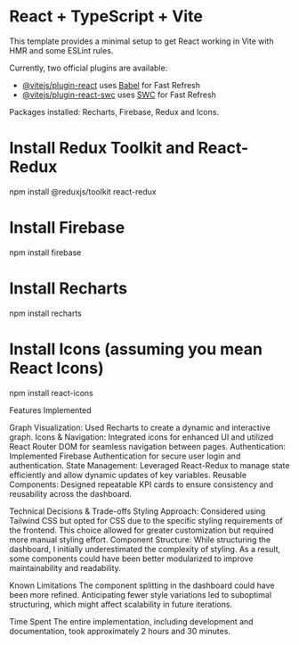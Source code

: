 # React + TypeScript + Vite

This template provides a minimal setup to get React working in Vite with HMR and some ESLint rules.

Currently, two official plugins are available:

- [@vitejs/plugin-react](https://github.com/vitejs/vite-plugin-react/blob/main/packages/plugin-react/README.md) uses [Babel](https://babeljs.io/) for Fast Refresh
- [@vitejs/plugin-react-swc](https://github.com/vitejs/vite-plugin-react-swc) uses [SWC](https://swc.rs/) for Fast Refresh

Packages installed:
Recharts, Firebase, Redux and Icons.
# Install Redux Toolkit and React-Redux
npm install @reduxjs/toolkit react-redux

# Install Firebase
npm install firebase

# Install Recharts
npm install recharts

# Install Icons (assuming you mean React Icons)
npm install react-icons



Features Implemented

Graph Visualization: Used Recharts to create a dynamic and interactive graph.
Icons & Navigation: Integrated icons for enhanced UI and utilized React Router DOM for seamless navigation between pages.
Authentication: Implemented Firebase Authentication for secure user login and authentication.
State Management: Leveraged React-Redux to manage state efficiently and allow dynamic updates of key variables.
Reusable Components: Designed repeatable KPI cards to ensure consistency and reusability across the dashboard.

Technical Decisions & Trade-offs
Styling Approach: Considered using Tailwind CSS but opted for CSS due to the specific styling requirements of the frontend. This choice allowed for greater customization but required more manual styling effort.
Component Structure: While structuring the dashboard, I initially underestimated the complexity of styling. As a result, some components could have been better modularized to improve maintainability and readability.

Known Limitations
The component splitting in the dashboard could have been more refined. Anticipating fewer style variations led to suboptimal structuring, which might affect scalability in future iterations.

Time Spent
The entire implementation, including development and documentation, took approximately 2 hours and 30 minutes.
